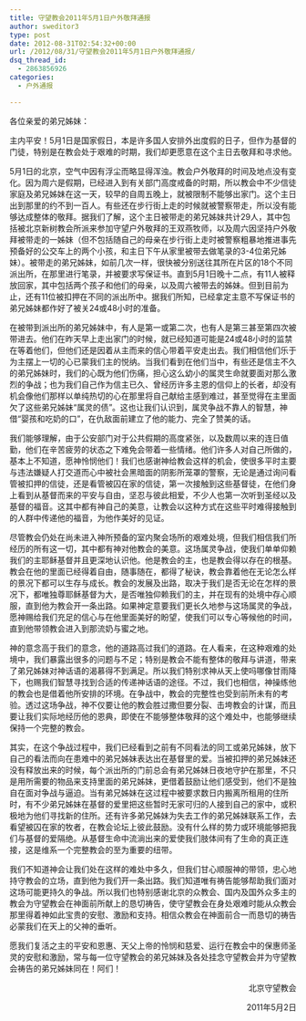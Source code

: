 ```yaml
---
title: 守望教会2011年5月1日户外敬拜通报
author: sweditor3
type: post
date: 2012-08-31T02:54:32+00:00
url: /2012/08/31/守望教会2011年5月1日户外敬拜通报/
dsq_thread_id:
  - 2863856926
categories:
  - 户外通报

---
```

各位亲爱的弟兄姊妹：

主内平安！5月1日是国家假日，本是许多国人安排外出度假的日子，但作为基督的门徒，特别是在教会处于艰难的时期，我们却更愿意在这个主日去敬拜和寻求他。

5月1日的北京，空气中因有浮尘而略显得浑浊。教会户外敬拜的时间及地点没有变化。因为周六是假期，已经进入到有关部门高度戒备的时期，所以教会中不少信徒家庭及弟兄姊妹在这一天，较早的自周五晚上，就被限制不能够出家门。这个主日出到那里的约不到一百人。有些还在步行街上走的时候就被警察带走，所以没有能够达成整体的敬拜。据我们了解，这个主日被带走的弟兄姊妹共计29人，其中包括被北京新树教会所派来参加守望户外敬拜的王双燕牧师，以及周六因坚持户外敬拜被带走的一姊妹（但不包括随自己的母亲在步行街上走时被警察粗暴地推进事先预备好的公交车上的两个小孩，和主日下午从家里被带去做笔录的3-4位弟兄姊妹）。被带走的弟兄姊妹，如前几次一样，很快被分别送往其所在片区的18个不同派出所，在那里进行笔录，并被要求写保证书。直到5月1日晚十二点，有11人被释放回家，其中包括两个孩子和他们的母亲，以及周六被带去的姊妹。但到目前为止，还有11位被扣押在不同的派出所中。据我们所知，已经拿定主意不写保证书的弟兄姊妹都作好了被关24或48小时的准备。

在被带到派出所的弟兄姊妹中，有人是第一或第二次，也有人是第三甚至第四次被带进去。他们在昨天早上走出家门的时候，就已经知道可能是24或48小时的监禁在等着他们，但他们还是因着从主而来的信心带着平安走出去。我们相信他们乐于为主摆上一切的心已蒙我们主的悦纳。当我们看到在他们当中，有些还是信主不久的弟兄姊妹时，我们的心既为他们伤痛，担心这么幼小的属灵生命就要面对那么激烈的争战；也为我们自己作为信主已久、曾经历许多主恩的信仰上的长者，却没有机会像他们那样以单纯热切的心在那里将自己献给主感到难过，甚至觉得在主里面欠了这些弟兄姊妹“属灵的债”。这也让我们认识到，属灵争战不靠人的智慧，神借“婴孩和吃奶的口”，在仇敌面前建立了他的能力、完全了赞美的话。

我们能够理解，由于公安部门对于公共假期的高度紧张，以及数周以来的连日值勤，他们在辛苦疲劳的状态之下难免会带着一些情绪。他们许多人对自己所做的，基本上不知道，愿神怜悯他们！我们也感谢神给教会这样的机会，使很多平时主要与违法嫌疑人打交道而心中被社会黑暗面的阴影所笼罩的警察，无论是通过询问看管被扣押的信徒，还是看管被囚在家的信徒，第一次接触到这些基督徒，在他们身上看到从基督而来的平安与自由，坚忍与彼此相爱，不少人也第一次听到圣经以及基督的福音。这其中都有神自己的美意，让教会以这种方式在这些平时难得接触到的人群中传递他的福音，为他作美好的见证。

尽管教会仍处在尚未进入神所预备的室内聚会场所的艰难处境，但我们相信我们所经历的所有这一切，其中都有神对他教会的美意。这场属灵争战，使我们单单仰赖我们的主耶稣基督并且更深地认识他。他是教会的主，也是教会得以存在的根基。教会在他的里面已经得着自由，随事随在，都得了秘诀，教会靠着他在无论怎么样的景况下都可以生存与成长。教会的发展及出路，取决于我们是否无论在怎样的景况下，都唯独尊耶稣基督为大，是否唯独仰赖我们的主，并在现有的处境中存心顺服，直到他为教会开一条出路。如果神定意要我们更长久地参与这场属灵的争战，愿神赐给我们充足的信心与在他里面美好的盼望，使我们可以专心等候他的时间，直到他带领教会进入到那流奶与蜜之地。

神的意念高于我们的意念，他的道路高过我们的道路。在人看来，在这种艰难的处境中，我们暴露出很多的问题与不足；特别是教会不能有整体的敬拜与讲道，带来了弟兄姊妹对神话语的渴慕得不到满足。所以我们特别求神从天上使吗哪像甘雨降下，也赐我们智慧寻找到合适的传递神话语的途径。不过，我们也相信，神操练他的教会也是借着他所安排的环境。在争战中，教会的完整性也受到前所未有的考验。透过这场争战，神不仅要让他的教会胜过撒但要分裂、击垮教会的计谋，而且要让我们实际地经历他的恩典，即使在不能够整体敬拜的这个难处中，也能够继续保持一个完整的教会。

其实，在这个争战过程中，我们已经看到之前有不同看法的同工或弟兄姊妹，放下自己的看法而向在患难中的弟兄姊妹表达出在基督里的爱。当被扣押的弟兄姊妹还没有释放出来的时候，每个派出所的门前总会有弟兄姊妹日夜地守护在那里，不只是用所需要的物品来支持里面的弟兄姊妹，更借着鼓励让他们感受到，他们不是独自在面对争战与逼迫。当有弟兄姊妹在这过程中被要求数日内搬离所租用的住所时，有不少弟兄姊妹在基督的爱里把这些暂时无家可归的人接到自己的家中，或积极地为他们寻找新的住所。还有许多弟兄姊妹为失去工作的弟兄姊妹联系工作，去看望被囚在家的牧者，在教会论坛上彼此鼓励。没有什么样的势力或环境能够把我们与基督的爱隔绝。从基督生命中流淌出来的爱使我们肢体间有了生命的真正连接，这是维系一个完整教会的至为重要的纽带。

我们不知道神会让我们处在这样的难处中多久，但我们甘心顺服神的带领，忠心地持守教会的立场，直到他为我们开一条出路。我们知道唯有祷告能够帮助我们面对这场可能更持久的争战。所以我们也特别感谢北京的众教会、国内及国外众多主的教会为守望教会在神面前所献上的恳切祷告，使守望教会在身处艰难时能从众教会那里得着神如此宝贵的安慰、激励和支持。相信众教会在神面前合一而恳切的祷告必蒙我们在天上的父神的垂听。

愿我们复活之主的平安和恩惠、天父上帝的怜悯和慈爱、运行在教会中的保惠师圣灵的安慰和激励，常与每一位守望教会的弟兄姊妹及各处挂念守望教会并为守望教会祷告的弟兄姊妹同在！阿们！

<p style="text-align: right;">
                                               北京守望教会
</p>

<p style="text-align: right;">
                                             2011年5月2日
</p>